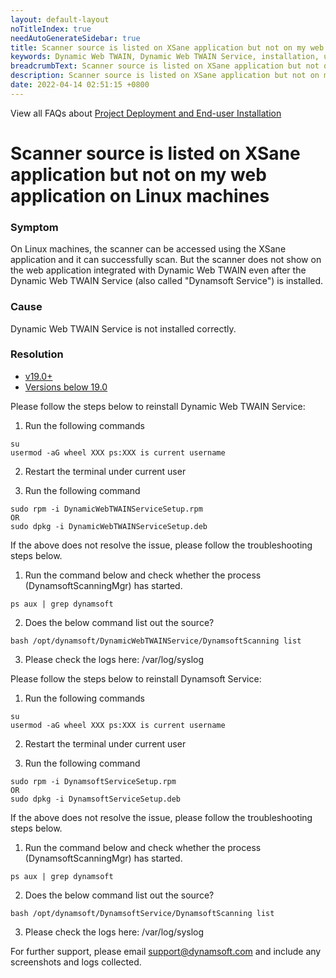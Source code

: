 ```yaml
---
layout: default-layout
noTitleIndex: true
needAutoGenerateSidebar: true
title: Scanner source is listed on XSane application but not on my web application on Linux machines
keywords: Dynamic Web TWAIN, Dynamic Web TWAIN Service, installation, uninstallation
breadcrumbText: Scanner source is listed on XSane application but not on my web application on Linux machines
description: Scanner source is listed on XSane application but not on my web application on Linux machines
date: 2022-04-14 02:51:15 +0800
---
```


View all FAQs about [Project Deployment and End-user Installation](
https://www.dynamsoft.com/web-twain/docs/faq/#project-deployment-and-end-user-installation)

# Scanner source is listed on XSane application but not on my web application on Linux machines


### Symptom

On Linux machines, the scanner can be accessed using the XSane application and it can successfully scan. But the scanner does not show on the web application integrated with Dynamic Web TWAIN even after the Dynamic Web TWAIN Service (also called "Dynamsoft Service") is installed.

### Cause

Dynamic Web TWAIN Service is not installed correctly.

### Resolution

<div class="multi-panel-switching-prefix"></div>

- [v19.0+](#19plus)
- [Versions below 19.0](#19min)

<div class="multi-panel-start"></div>

Please follow the steps below to reinstall Dynamic Web TWAIN Service:

1. Run the following commands
``` shell
su
usermod -aG wheel XXX ps:XXX is current username
```

2. Restart the terminal under current user

3. Run the following command
``` shell
sudo rpm -i DynamicWebTWAINServiceSetup.rpm
OR
sudo dpkg -i DynamicWebTWAINServiceSetup.deb
```

If the above does not resolve the issue, please follow the troubleshooting steps below.

1. Run the command below and check whether the process (DynamsoftScanningMgr) has started.
``` shell
ps aux | grep dynamsoft
```
2. Does the below command list out the source?
``` shell
bash /opt/dynamsoft/DynamicWebTWAINService/DynamsoftScanning list
```
3. Please check the logs here: /var/log/syslog

<div class="multi-panel-end"></div>

<div class="multi-panel-start"></div>

Please follow the steps below to reinstall Dynamsoft Service:

1. Run the following commands
``` shell
su
usermod -aG wheel XXX ps:XXX is current username
```

2. Restart the terminal under current user

3. Run the following command
``` shell
sudo rpm -i DynamsoftServiceSetup.rpm
OR
sudo dpkg -i DynamsoftServiceSetup.deb
```

If the above does not resolve the issue, please follow the troubleshooting steps below.

1. Run the command below and check whether the process (DynamsoftScanningMgr) has started.
``` shell
ps aux | grep dynamsoft
```
2. Does the below command list out the source?
``` shell
bash /opt/dynamsoft/DynamsoftService/DynamsoftScanning list
```
3. Please check the logs here: /var/log/syslog

<div class="multi-panel-end"></div>

<div class="multi-panel-switching-end"></div>

For further support, please email support@dynamsoft.com and include any screenshots and logs collected.
